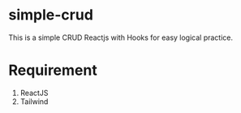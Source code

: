 # simple-crud
This is a simple CRUD Reactjs with Hooks for easy logical practice.

# Requirement
1. ReactJS
2. Tailwind
